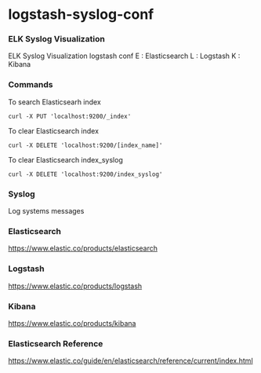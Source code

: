 # logstash-syslog-conf

### ELK Syslog Visualization

ELK Syslog Visualization logstash conf
E : Elasticsearch
L : Logstash
K : Kibana

### Commands
To search Elasticsearh index
```
curl -X PUT 'localhost:9200/_index'
```

To clear Elasticsearch index
```
curl -X DELETE 'localhost:9200/[index_name]'
```
To clear Elasticsearch index_syslog
```
curl -X DELETE 'localhost:9200/index_syslog'
```

### Syslog
Log systems messages

### Elasticsearch
https://www.elastic.co/products/elasticsearch

### Logstash
https://www.elastic.co/products/logstash

### Kibana
https://www.elastic.co/products/kibana

### Elasticsearch Reference
https://www.elastic.co/guide/en/elasticsearch/reference/current/index.html


